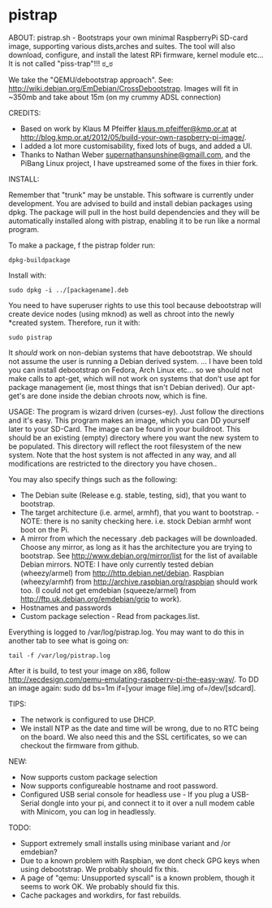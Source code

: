 pistrap
=======

ABOUT:
pistrap.sh - Bootstraps your own minimal RaspberryPi SD-card image, supporting various dists,arches and suites. The tool will also download, configure, and install the latest RPi firmware, kernel module etc...  It is not called "piss-trap"!!! ಠ_ಠ

We take the "QEMU/debootstrap approach". See: http://wiki.debian.org/EmDebian/CrossDebootstrap.
Images will fit in ~350mb and take about 15m (on my crummy ADSL connection)

CREDITS:
* Based on work by Klaus M Pfeiffer <klaus.m.pfeiffer@kmp.or.at> at http://blog.kmp.or.at/2012/05/build-your-own-raspberry-pi-image/.
* I added a lot more customisability, fixed lots of bugs, and added a UI.
* Thanks to Nathan Weber <supernathansunshine@gmaill.com>, and the PiBang Linux project, I have upstreamed some of the fixes in thier fork.

INSTALL:

Remember that "trunk" may be unstable. This software is currently under development.  You are advised to build and install debian packages using dpkg. The package will pull in the host build dependencies and they will be automatically installed along with pistrap, enabling it to be run like a normal program.

To make a package, f the pistrap folder run: 

    dpkg-buildpackage 

Install with:

    sudo dpkg -i ../[packagename].deb
    
You need to have superuser rights to use this tool because debootstrap will create device nodes (using mknod) as well as chroot into the newly *created system. Therefore, run it with:

    sudo pistrap

It *should* work on non-debian systems that have debootstrap. We should not assume the user is running a Debian derived system. ... I have been told you can install debootstrap on Fedora, Arch Linux etc... so we should not make calls to apt-get, which will not work on systems that don't use apt for package management (ie, most things that isn't Debian derived). Our apt-get's are done inside the debian chroots now, which is fine.

USAGE:
The program is wizard driven (curses-ey).  Just follow the directions and it's easy.  This program makes an image, which you can DD yourself later to your SD-Card. The image can be found in your  buildroot. This should be an existing (empty) directory where you want the new system to be populated. This directory will reflect the root filesystem of the new system. Note that the host system is not affected in any way, and all modifications are restricted to the directory you have chosen..

You may also specify things such as the following:
* The Debian suite (Release e.g. stable, testing, sid), that you want to bootstrap.
* The target architecture (i.e. armel, armhf), that you want to bootstrap. - NOTE: there is no sanity checking here. i.e. stock Debian armhf wont boot on the Pi.
* A mirror from which the necessary .deb packages will be downloaded. Choose any mirror, as long as it has the architecture you are trying to bootstrap. See http://www.debian.org/mirror/list for the list of available Debian mirrors. NOTE: I have only currently tested debian (wheezy/armel) from http://http.debian.net/debian. Raspbian (wheezy/armhf) from http://archive.raspbian.org/raspbian should work too. (I could not get emdebian (squeeze/armel) from http://ftp.uk.debian.org/emdebian/grip to work).
* Hostnames and passwords
* Custom package selection - Read from packages.list.

Everything is logged to /var/log/pistrap.log. You may want to do this in another tab to see what is going on:

    tail -f /var/log/pistrap.log

After it is build, to test your image on x86, follow http://xecdesign.com/qemu-emulating-raspberry-pi-the-easy-way/. To DD an image again: sudo dd bs=1m if=[your image file].img of=/dev/[sdcard].

TIPS:
* The network is configured to use DHCP.
* We install NTP as the date and time will be wrong, due to no RTC being on the board. We also need this and the SSL certificates, so we can checkout the firmware from github.

NEW:
* Now supports custom package selection
* Now supports configureable hostname and root password.
* Configured USB serial console for headless use - If you plug a USB-Serial dongle into your pi, and connect it to it over a null modem cable with Minicom, you can log in headlessly.

TODO:
* Support extremely small installs using minibase variant and /or emdebian?
* Due to a known problem with Raspbian, we dont check GPG keys when using debootstrap. We probably should fix this.
* A page of "qemu: Unsupported syscall" is a known problem, though it seems to work OK. We probably should fix this.
* Cache packages and workdirs, for fast rebuilds.
